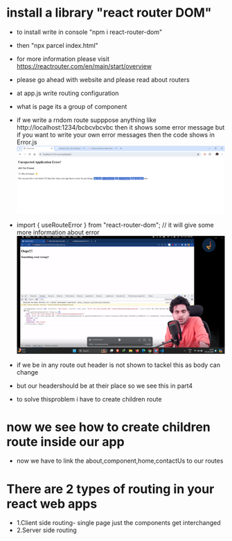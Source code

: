 #  install a library "react router DOM" 
- to install write in console "npm i react-router-dom" 
- then "npx parcel index.html"
- for more information please visit https://reactrouter.com/en/main/start/overview
- please go ahead with website and please read about routers

- at app.js write routing configuration


- what is page its a group of component

- if we write a rndom route supppose anything like http://localhost:1234/bcbcvbcvbc then it shows some error message but if you want to write your own error messages then the code shows in Error.js
![alt text](image.png)

- import { useRouteError } from "react-router-dom";  // it will give some more information about error
![alt text](image-1.png)


- if we be in any route out header is not shown to tackel this as body can change 
- but our headershould be at their place so we see this in part4
- to solve thisproblem i have to create children route


# now we see how to create children route inside our app



- now we have to link the about,component,home,contactUs to our routes

# There are 2 types of routing in your react web apps
- 1.Client side routing- single page just the components get interchanged
- 2.Server side routing